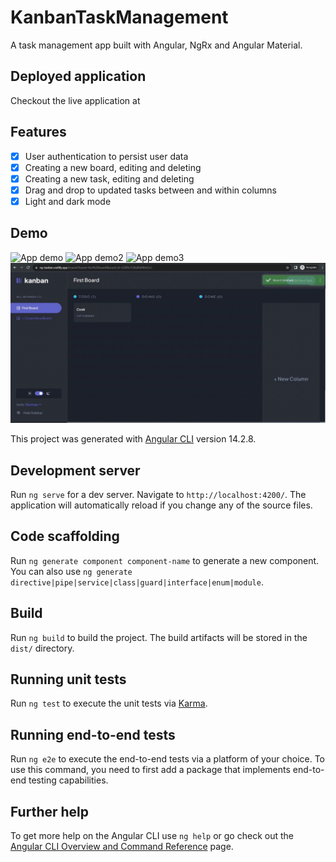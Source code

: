# KanbanTaskManagement

A task management app built with Angular, NgRx and Angular Material.

## Deployed application

Checkout the live application at [](https://ng-kanban.netlify.app/)

## Features

- [x] User authentication to persist user data
- [x] Creating a new board, editing and deleting
- [x] Creating a new task, editing and deleting
- [x] Drag and drop to updated tasks between and within columns
- [x] Light and dark mode

## Demo

![App demo](<src/assets/demo/Kanban(1).gif>)
![App demo2](<src/assets/demo/Kanban(2).gif>)
![App demo3](<src/assets/demo/Kanban(3).gif>)
![App demo4](<src/assets/demo/Kanban(4).gif>)

This project was generated with [Angular CLI](https://github.com/angular/angular-cli) version 14.2.8.

## Development server

Run `ng serve` for a dev server. Navigate to `http://localhost:4200/`. The application will automatically reload if you change any of the source files.

## Code scaffolding

Run `ng generate component component-name` to generate a new component. You can also use `ng generate directive|pipe|service|class|guard|interface|enum|module`.

## Build

Run `ng build` to build the project. The build artifacts will be stored in the `dist/` directory.

## Running unit tests

Run `ng test` to execute the unit tests via [Karma](https://karma-runner.github.io).

## Running end-to-end tests

Run `ng e2e` to execute the end-to-end tests via a platform of your choice. To use this command, you need to first add a package that implements end-to-end testing capabilities.

## Further help

To get more help on the Angular CLI use `ng help` or go check out the [Angular CLI Overview and Command Reference](https://angular.io/cli) page.
